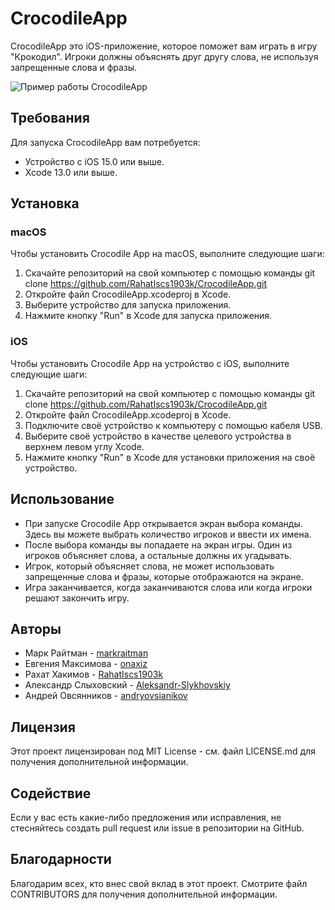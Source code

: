 # CrocodileApp
CrocodileApp это iOS-приложение, которое поможет вам играть в игру "Крокодил". Игроки должны объяснять друг другу слова, не используя запрещенные слова и фразы.

![Пример работы CrocodileApp](https://github.com/RahatIscs1903k/CrocodileApp/blob/develop/Simulator%20Screen%20Recording%20-%20iPhone%2011%20-%202023-04-23%20at%2014.32.47.gif)

## Требования
Для запуска CrocodileApp вам потребуется:

* Устройство с iOS 15.0 или выше.
* Xcode 13.0 или выше.

## Установка
### macOS
Чтобы установить Crocodile App на macOS, выполните следующие шаги:

1. Скачайте репозиторий на свой компьютер с помощью команды git clone https://github.com/RahatIscs1903k/CrocodileApp.git
2. Откройте файл CrocodileApp.xcodeproj в Xcode.
3. Выберите устройство для запуска приложения.
4. Нажмите кнопку "Run" в Xcode для запуска приложения.

### iOS
Чтобы установить Crocodile App на устройство с iOS, выполните следующие шаги:

1. Скачайте репозиторий на свой компьютер с помощью команды git clone https://github.com/RahatIscs1903k/CrocodileApp.git
2. Откройте файл CrocodileApp.xcodeproj в Xcode.
3. Подключите своё устройство к компьютеру с помощью кабеля USB.
4. Выберите своё устройство в качестве целевого устройства в верхнем левом углу Xcode.
5. Нажмите кнопку "Run" в Xcode для установки приложения на своё устройство.

## Использование
* При запуске Crocodile App открывается экран выбора команды. Здесь вы можете выбрать количество игроков и ввести их имена.
* После выбора команды вы попадаете на экран игры. Один из игроков объясняет слова, а остальные должны их угадывать. 
* Игрок, который объясняет слова, не может использовать запрещенные слова и фразы, которые отображаются на экране. 
* Игра заканчивается, когда заканчиваются слова или когда игроки решают закончить игру.

## Авторы
* Марк Райтман - [markraitman](https://github.com/markraitman)
* Евгения Максимова - [onaxiz](https://github.com/onaxiz)
* Рахат Хакимов - [RahatIscs1903k](https://github.com/RahatIscs1903k)
* Александр Слыховский - [Aleksandr-Slykhovskiy](https://github.com/Aleksandr-Slykhovskiy)
* Андрей Овсянников - [andryovsianikov](https://github.com/andryovsianikov)

## Лицензия
Этот проект лицензирован под MIT License - см. файл LICENSE.md для получения дополнительной информации.

## Содействие
Если у вас есть какие-либо предложения или исправления, не стесняйтесь создать pull request или issue в репозитории на GitHub.

## Благодарности
Благодарим всех, кто внес свой вклад в этот проект. Смотрите файл CONTRIBUTORS для получения дополнительной информации.
